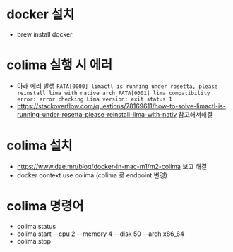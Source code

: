 # docker 설치
- brew install docker

# colima 실행 시 에러
- 아래 에러 발생
```FATA[0000] limactl is running under rosetta, please reinstall lima with native arch FATA[0001] lima compatibility error: error checking Lima version: exit status 1```
- https://stackoverflow.com/questions/78169611/how-to-solve-limactl-is-running-under-rosetta-please-reinstall-lima-with-nativ 참고해서해결

# colima 설치
- https://www.dae.mn/blog/docker-in-mac-m1/m2-colima 보고 해결
- docker context use colima (colima 로 endpoint 변경)

# colima 명령어
- colima status
- colima start --cpu 2 --memory 4 --disk 50 --arch x86_64
- colima stop

